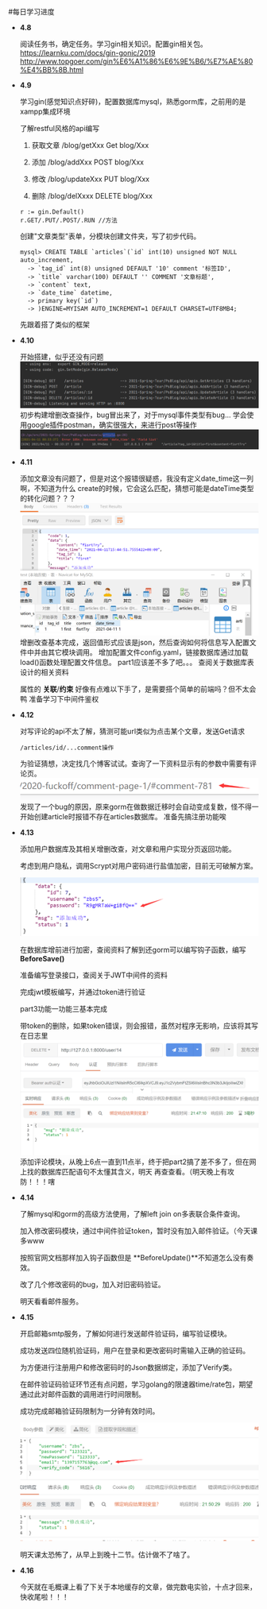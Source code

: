 #每日学习进度
- **4.8**

    阅读任务书，确定任务。学习gin相关知识。配置gin相关包。https://learnku.com/docs/gin-gonic/2019
  http://www.topgoer.com/gin%E6%A1%86%E6%9E%B6/%E7%AE%80%E4%BB%8B.html
  
- **4.9**
  
  学习gin(感觉知识点好碎)，配置数据库mysql，熟悉gorm库，之前用的是xampp集成环境

  了解restful风格的api编写
  1. 获取文章 /blog/getXxx Get blog/Xxx

  2. 添加 /blog/addXxx POST blog/Xxx

  3. 修改 /blog/updateXxx PUT blog/Xxx

  4. 删除 /blog/delXxxx DELETE blog/Xxx
  ```
  r := gin.Default()
  r.GET/.PUT/.POST/.RUN //方法
  ```
  
  创建"文章类型"表单，分模块创建文件夹，写了初步代码。
  ```
  mysql> CREATE TABLE `articles`(`id` int(10) unsigned NOT NULL auto_increment,
    -> `tag_id` int(8) unsigned DEFAULT '10' comment '标签ID',
    -> `title` varchar(100) DEFAULT '' COMMENT '文章标题',
    -> `content` text,
    -> `date_time` datetime,
    -> primary key(`id`)
    -> )ENGINE=MYISAM AUTO_INCREMENT=1 DEFAULT CHARSET=UTF8MB4;
  ```
  
  先跟着搭了类似的框架

- **4.10**
  
  开始搭建，似乎还没有问题
  ![img.png](img.png)
  初步构建增删改查操作，bug冒出来了，对于mysql事件类型有bug...
  学会使用google插件postman，确实很强大，来进行post等操作
  ![img_1.png](img_1.png)
  
- **4.11**

  添加文章没有问题了，但是对这个报错很疑惑，我没有定义date_time这一列啊，不知道为什么
  create的时候，它会这么匹配，猜想可能是dateTime类型的转化问题？？？
  ![img_2.png](img_2.png)
  增删改查基本完成，返回值形式应该是json，然后查询如何将信息写入配置文件中并由其它模块调用。
  增加配置文件config.yaml，链接数据库通过加载load()函数处理配置文件信息。
  part1应该差不多了吧。。。
  查阅关于数据库表设计的相关资料
  
  属性的 **关联**/**约束**
  好像有点难以下手了，是需要搭个简单的前端吗？但不太会鸭
  准备学习下中间件鉴权
  
- **4.12**

  对写评论的api不太了解，猜测可能url类似为点击某个文章，发送Get请求
  ```
  /articles/id/...comment操作
  ```
  为验证猜想，决定找几个博客试试。查询了一下资料显示有的参数中需要有评论页。
  ![img_3.png](img_3.png)
  发现了一个bug的原因，原来gorm在做数据迁移时会自动变成复数，怪不得一开始创建article时报错不存在articles数据库。
  准备先搞注册功能唉
  
- **4.13**

  添加用户数据库及其相关增删改查，对文章和用户实现分页返回功能。

  考虑到用户隐私，调用Scrypt对用户密码进行盐值加密，目前无可破解方案。

  ![img_4.png](img_4.png)

  在数据库增前进行加密，查阅资料了解到还gorm可以编写钩子函数，编写**BeforeSave()**

  准备编写登录接口，查阅关于JWT中间件的资料

  完成jwt模板编写，并通过token进行验证

  part3功能一功能三基本完成

  带token的删除，如果token错误，则会报错，虽然对程序无影响，应该将其写在日志里
  ![img_5.png](img_5.png)
  添加评论模块，从晚上6点一直到11点半，终于把part2搞了差不多了，但在网上找的数据库匹配语句不太懂其含义，明天 
  再查查看。（明天晚上有攻防！！！嗐
  
- **4.14**
  
  了解mysql和gorm的高级方法使用，了解left join on多表联合条件查询。

  加入修改密码模块，通过中间件验证token，暂时没有加入邮件验证。（今天课多www

  按照官网文档那样加入钩子函数但是 **BeforeUpdate()**不知道怎么没有奏效。

  改了几个修改密码的bug，加入对旧密码验证。

  明天看看邮件服务。

- **4.15**

  开启邮箱smtp服务，了解如何进行发送邮件验证码，编写验证模块。

  成功发送四位随机验证码，用户在登录和更改密码时需输入正确的验证码。

  为方便进行注册用户和修改密码时的Json数据绑定，添加了Verify类。

  在邮件验证码验证环节还有点问题，学习golang的限速器time/rate包，期望通过此对邮件函数的调用进行时间限制。

  成功完成邮箱验证码限制为一分钟有效时间。

  ![img_6.png](img_6.png)

  明天课太恐怖了，从早上到晚十二节。估计做不了啥了。

- **4.16**

  今天就在毛概课上看了下关于本地缓存的文章，做完数电实验，十点才回来，快收尾啦！！！